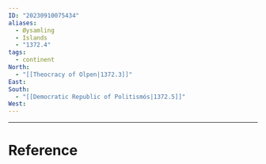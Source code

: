 ```yaml
---
ID: "20230910075434"
aliases:
  - Øysamling
  - Islands
  - "1372.4"
tags:
  - continent
North:
  - "[[Theocracy of Olpen|1372.3]]"
East: 
South:
  - "[[Democratic Republic of Politismós|1372.5]]"
West:
---
```



---

# Reference
